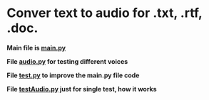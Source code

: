 # Conver text to audio for .txt, .rtf, .doc.

__Main file is [main.py](https://github.com/Wa1gala/convert-text-to-audio/blob/main/main.py)__

__File [audio.py](https://github.com/Wa1gala/convert-text-to-audio/blob/main/audio.py) for testing different voices__ 

__File [test.py](https://github.com/Wa1gala/convert-text-to-audio/blob/main/test.py) to improve the __main.py__ file code__

__File [testAudio.py](https://github.com/Wa1gala/convert-text-to-audio/blob/main/testAudio.py) just for single test, how it works__
